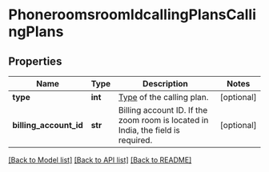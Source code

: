 # PhoneroomsroomIdcallingPlansCallingPlans

## Properties
Name | Type | Description | Notes
------------ | ------------- | ------------- | -------------
**type** | **int** | [Type](https://marketplace.zoom.us/docs/api-reference/other-references/plans#zoom-phone-calling-plans) of the calling plan. | [optional] 
**billing_account_id** | **str** | Billing account ID. If the zoom room is located in India, the field is required. | [optional] 

[[Back to Model list]](../README.md#documentation-for-models) [[Back to API list]](../README.md#documentation-for-api-endpoints) [[Back to README]](../README.md)

